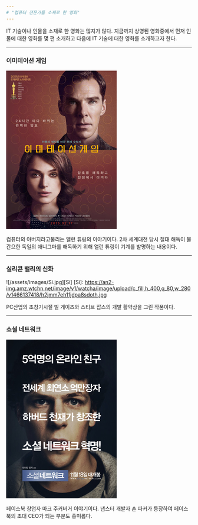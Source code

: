 ```yaml
---
# "컴퓨터 전문가를 소재로 한 영화"
---
```


IT 기술이나 인물을 소재로 한 영화는 많지가 않다. 지금까지 상영된 영화중에서 먼저 인물에 대한 영화를 몇 편 소개하고 다음에 IT 기술에 대한 영화를 소개하고자 한다.

---
### 이미테이션 게임
![allen](/assets/images/allen.png)


컴퓨터의 아버지라고불리는 앨런 튜링의 이야기이다. 2차 세계대전 당시 절대 해독이 불간으한 독일의 애니그마를 해독하기 위해 앨런 튜링이 기계를 발명하는 내용이다.

---
### 실리콘 밸리의 신화
![/assets/images/Si.jpg][Si]
[Si]: https://an2-img.amz.wtchn.net/image/v1/watcha/image/upload/c_fill,h_400,q_80,w_280/v1466137418/h2jmm7eh11jdpa8sdoth.jpg


PC산업의 초창기시절 빌 게이츠와 스티브 잡스의 개발 활약상을 그린 작품이다.

---
### 쇼셜 네트워크
[![mark](/assets/images/mark.png "더 자세한 내용을 원하시면 방문해 보세요")](https://topclass.chosun.com/board/view.asp?catecode=J&tnu=201901100028)


페이스북 창업자 마크 주커버거 이야기이다. 냅스터 개발자 숀 파커가 등장하여 페이스북의 초대 CEO가 되는 부분도 흥미롭다.
